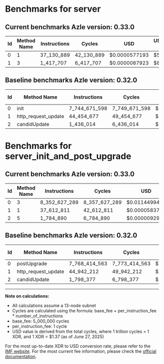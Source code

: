 # Benchmarks for server

## Current benchmarks Azle version: 0.33.0
| Id | Method Name | Instructions | Cycles | USD | USD/Million Calls | Change |
|-----------|-------------|------------|--------|-----|--------------|-------|
| 0 | 1 | 37_130_889 | 42_130_889 | $0.0000577193 | $57.71 | <font color="green">-7_707_540_709</font> |
| 1 | 3 | 1_417_707 | 6_417_707 | $0.0000087923 | $8.79 | <font color="green">-43_036_970</font> |

## Baseline benchmarks Azle version: 0.32.0
| Id | Method Name | Instructions | Cycles | USD | USD/Million Calls |
|-----------|-------------|------------|--------|-----|--------------|
| 0 | init | 7_744_671_598 | 7_749_671_598 | $0.0106170501 | $10_617.05 |
| 1 | http_request_update | 44_454_677 | 49_454_677 | $0.0000677529 | $67.75 |
| 2 | candidUpdate | 1_436_014 | 6_436_014 | $0.0000088173 | $8.81 |

# Benchmarks for server_init_and_post_upgrade

## Current benchmarks Azle version: 0.33.0
| Id | Method Name | Instructions | Cycles | USD | USD/Million Calls | Change |
|-----------|-------------|------------|--------|-----|--------------|-------|
| 0 | 3 | 8_352_627_289 | 8_357_627_289 | $0.0114499494 | $11_449.94 | <font color="red">+584_212_726</font> |
| 1 | 1 | 37_612_811 | 42_612_811 | $0.0000583796 | $58.37 | <font color="green">-7_329_401</font> |
| 2 | 5 | 1_784_890 | 6_784_890 | $0.0000092953 | $9.29 | <font color="green">-13_487</font> |

## Baseline benchmarks Azle version: 0.32.0
| Id | Method Name | Instructions | Cycles | USD | USD/Million Calls |
|-----------|-------------|------------|--------|-----|--------------|
| 0 | postUpgrade | 7_768_414_563 | 7_773_414_563 | $0.0106495780 | $10_649.57 |
| 1 | http_request_update | 44_942_212 | 49_942_212 | $0.0000684208 | $68.42 |
| 2 | candidUpdate | 1_798_377 | 6_798_377 | $0.0000093138 | $9.31 |



---

**Note on calculations:**
- All calculations assume a 13-node subnet
- Cycles are calculated using the formula: base_fee + per_instruction_fee \* number_of_instructions
- base_fee: 5_000_000 cycles
- per_instruction_fee: 1 cycle
- USD value is derived from the total cycles, where 1 trillion cycles = 1 XDR, and 1 XDR = $1.37 (as of June 27, 2025)

For the most up-to-date XDR to USD conversion rate, please refer to the [IMF website](https://www.imf.org/external/np/fin/data/rms_sdrv.aspx).
For the most current fee information, please check the [official documentation](https://internetcomputer.org/docs/references/cycles-cost-formulas).